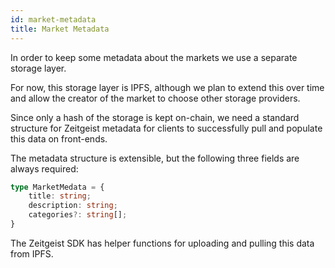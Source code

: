 ```yaml
---
id: market-metadata
title: Market Metadata
---
```


In order to keep some metadata about the markets we use a separate storage layer.

For now, this storage layer is IPFS, although we plan to extend this over time and
allow the creator of the market to choose other storage providers.

Since only a hash of the storage is kept on-chain, we need a standard structure for
Zeitgeist metadata for clients to successfully pull and populate this data on front-ends.

The metadata structure is extensible, but the following three fields are always required:

```ts
type MarketMedata = {
    title: string;
    description: string;
    categories?: string[];
}
```

The Zeitgeist SDK has helper functions for uploading and pulling this data from IPFS.